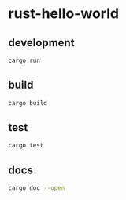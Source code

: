 # rust-hello-world

## development

```bash
cargo run
```

## build

```bash
cargo build
```

## test

```bash
cargo test
```

## docs

```bash
cargo doc --open
```
